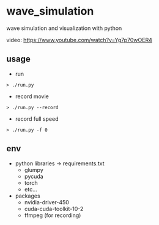 # wave_simulation
wave simulation and visualization with python

video: https://www.youtube.com/watch?v=Yg7p70wOER4

## usage
* run
```code
> ./run.py
```
* record movie
```code
> ./run.py --record
```
* record full speed
```code
> ./run.py -f 0
```

## env
* python libraries -> requirements.txt
  * glumpy
  * pycuda
  * torch
  * etc...
* packages
  * nvidia-driver-450
  * cuda-cuda-toolkit-10-2
  * ffmpeg (for recording)
